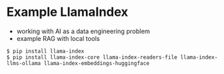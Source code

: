 # Example LlamaIndex

* working with AI as a data engineering problem
* example RAG with local tools

```
$ pip install llama-index
$ pip install llama-index-core llama-index-readers-file llama-index-llms-ollama llama-index-embeddings-huggingface
```
